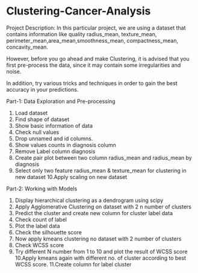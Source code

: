 # Clustering-Cancer-Analysis
Project Description:
In this particular project, we are using a dataset that contains information like quality radius_mean, 
texture_mean, perimeter_mean,area_mean,smoothness_mean, compactness_mean, 
concavity_mean.

However, before you go ahead and make Clustering, it is advised that you first pre-process the data, 
since it may contain some irregularities and noise.

In addition, try various tricks and techniques in order to gain the best accuracy in your predictions.

Part-1: Data Exploration and Pre-processing
1. Load dataset
2. Find shape of dataset
3. Show basic information of data
4. Check null values
5. Drop unnamed and id columns.
6. Show values counts in diagnosis column
7. Remove Label column diagnosis
8. Create pair plot between two column radius_mean and radius_mean by diagnosis
9. Select only two feature radius_mean & texture_mean for clustering in new dataset
10.Apply scaling on new dataset
   
Part-2: Working with Models
1. Display hierarchical clustering as a dendrogram using scipy
2. Apply Agglomerative Clustering on dataset with 2 n number of clusters
3. Predict the cluster and create new column for cluster label data
4. Check count of label
5. Plot the label data
6. Check the silhouette score
7. Now apply kmeans clustering no dataset with 2 number of clusters
8. Check WCSS score
9. Try different N number from 1 to 10 and plot the result of WCSS score
10.Apply kmeans again with different no. of cluster according to best WCSS score.
11.Create column for label cluster
